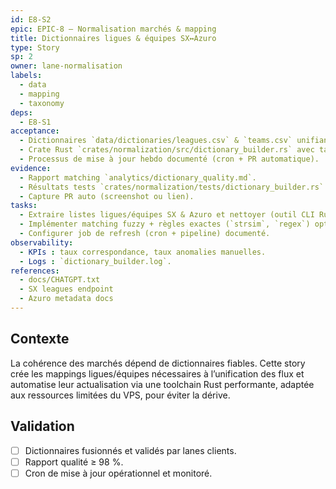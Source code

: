 ```yaml
---
id: E8-S2
epic: EPIC-8 — Normalisation marchés & mapping
title: Dictionnaires ligues & équipes SX↔Azuro
type: Story
sp: 2
owner: lane-normalisation
labels:
  - data
  - mapping
  - taxonomy
deps:
  - E8-S1
acceptance:
  - Dictionnaires `data/dictionaries/leagues.csv` & `teams.csv` unifiant noms, IDs, sport, région.
  - Crate Rust `crates/normalization/src/dictionary_builder.rs` avec taux correspondance ≥ 98 % sur jeux de test (fuzzy + exact match).
  - Processus de mise à jour hebdo documenté (cron + PR automatique).
evidence:
  - Rapport matching `analytics/dictionary_quality.md`.
  - Résultats tests `crates/normalization/tests/dictionary_builder.rs` (`cargo test`).
  - Capture PR auto (screenshot ou lien).
tasks:
  - Extraire listes ligues/équipes SX & Azuro et nettoyer (outil CLI Rust `crates/normalization/src/bin/fetch_metadata.rs`).
  - Implémenter matching fuzzy + règles exactes (`strsim`, `regex`) optimisés pour faible overhead.
  - Configurer job de refresh (cron + pipeline) documenté.
observability:
  - KPIs : taux correspondance, taux anomalies manuelles.
  - Logs : `dictionary_builder.log`.
references:
  - docs/CHATGPT.txt
  - SX leagues endpoint
  - Azuro metadata docs
---
```


## Contexte
La cohérence des marchés dépend de dictionnaires fiables. Cette story crée les mappings ligues/équipes nécessaires à l’unification des flux et automatise leur actualisation via une toolchain Rust performante, adaptée aux ressources limitées du VPS, pour éviter la dérive.

## Validation
- [ ] Dictionnaires fusionnés et validés par lanes clients.
- [ ] Rapport qualité ≥ 98 %.
- [ ] Cron de mise à jour opérationnel et monitoré.
